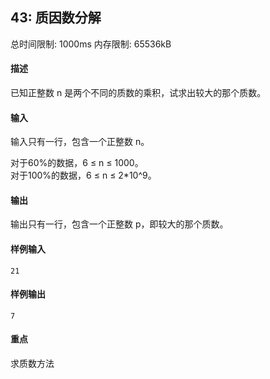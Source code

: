 ﻿## 43: 质因数分解
总时间限制: 1000ms     内存限制: 65536kB

#### 描述

已知正整数 n 是两个不同的质数的乘积，试求出较大的那个质数。

#### 输入

输入只有一行，包含一个正整数 n。  
  
对于60%的数据，6 ≤ n ≤ 1000。  
对于100%的数据，6 ≤ n ≤ 2*10^9。

#### 输出

输出只有一行，包含一个正整数 p，即较大的那个质数。

#### 样例输入

	21

#### 样例输出

	7

#### 重点

求质数方法
